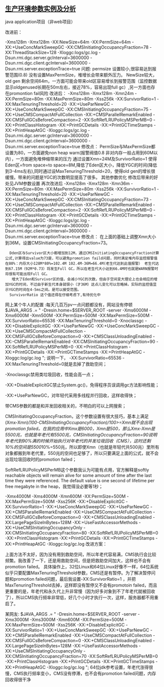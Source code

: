 ## [生产环境参数实例及分析](http://www.cnblogs.com/redcreen/archive/2011/05/05/2038331.html)

java application项目（非web项目）

改进前：

-Xms128m
-Xmx128m
-XX:NewSize=64m
-XX:PermSize=64m
-XX:+UseConcMarkSweepGC
-XX:CMSInitiatingOccupancyFraction=78
-XX:ThreadStackSize=128
-Xloggc:logs/gc.log
-Dsun.rmi.dgc.server.gcInterval=3600000
-Dsun.rmi.dgc.client.gcInterval=3600000
-Dsun.rmi.server.exceptionTrace=true
问题:
permsize 设置较小,很容易达到报警范围(0.8)
没有设置MaxPermSize，堆增长会带来额外压力。
NewSize较大，old gen 剩余空间64m，一方面可能会带来old区容易增长到报警范围（监控数据显示oldgenused长期在50m左右，接近78%，容易出现full gc）,另一方面也存在promontion fail风险
改进后：
-Xms128m
-Xmx128m
-Xmn24m
-XX:PermSize=80m
-XX:MaxPermSize=80m
-Xss256k
-XX:SurvivorRatio=1
-XX:MaxTenuringThreshold=20
-XX:+UseParNewGC
-XX:+UseConcMarkSweepGC
-XX:CMSInitiatingOccupancyFraction=75
-XX:+UseCMSCompactAtFullCollection
-XX:+CMSParallelRemarkEnabled
-XX:CMSFullGCsBeforeCompaction=2
-XX:SoftRefLRUPolicyMSPerMB=0
-XX:+PrintClassHistogram
-XX:+PrintGCDetails
-XX:+PrintGCTimeStamps
-XX:+PrintHeapAtGC
-Xloggc:logs/gc.log
-Dsun.rmi.dgc.server.gcInterval=3600000
-Dsun.rmi.dgc.client.gcInterval=3600000
-Dsun.rmi.server.exceptionTrace=true
修改点：
PermSize与MaxPermSize都设置为80，一方面避免non heap warn(报警阀值0.8 非对内存一般占用到60M以内），一方面避免堆伸缩带来的压力
通过设置Xmn=24M及SurvivorRatio=1 使得Eden区=from space=to  space=8M,降低了Eden区大小，降低YGC的时间(降低到3-4ms左右),同时通过设MaxTenuringThreshold=20，使得old gen的增长很缓慢。带来的问题是YGC的次数明显提高了很多。
其他参数优化 修改后带来的好处见JVM参数设置
再次改进后
-Xms128m
-Xmx128m
-Xmn36m
-XX:PermSize=80m
-XX:MaxPermSize=80m
-Xss256k
-XX:SurvivorRatio=1
-XX:MaxTenuringThreshold=20
-XX:+UseParNewGC
-XX:+UseConcMarkSweepGC
-XX:CMSInitiatingOccupancyFraction=73
-XX:+UseCMSCompactAtFullCollection
-XX:+CMSParallelRemarkEnabled
-XX:CMSFullGCsBeforeCompaction=2
-XX:SoftRefLRUPolicyMSPerMB=0
-XX:+PrintClassHistogram
-XX:+PrintGCDetails
-XX:+PrintGCTimeStamps
-XX:+PrintHeapAtGC
-Xloggc:logs/gc.log
-Dsun.rmi.dgc.server.gcInterval=3600000
-Dsun.rmi.dgc.client.gcInterval=3600000
-Dsun.rmi.server.exceptionTrace=true
修改点：
      在上面的基础上调整Xmn大小到36M，设置CMSInitiatingOccupancyFraction=73。

      Dden区与Survivor区大小都增加到12M，通过CMSInitiatingOccupancyFraction计算公式,计算得出value为73是，可以避免promotion faild问题，同时满足堆内存监控报警值在80%：内存大小128M*80%=102.4M 102.4M-36M=66.4M(老生代达到此值报警） 老生代达到67.15M（92M*0.73）将发生Full GC，所以在老生代大小达到66.4M时也就是WARN报警时将很有可能出现Full GC。
       增大了Eden和Survivor区的值，会减小YGC的次数，但由于空间变大理论上也会相应的增加YGC的时间，不过由于新生代本身就很小（才36M）这点儿变化可以忽略掉。实际的监控值显示YGC的时间在4-5ms之间。是可以接受范围。
      SurvivorRatio 这个值还得在仔细考虑下,有待优化中
 
网上某个牛人的配置 :每天几百万pv一点问题都没有，网站没有停顿
$JAVA_ARGS
.=
"
-Dresin.home=$SERVER_ROOT
-server
-Xms6000M
-Xmx6000M
-Xmn500M
-XX:PermSize=500M
-XX:MaxPermSize=500M
-XX:SurvivorRatio=65536
-XX:MaxTenuringThreshold=0
-Xnoclassgc
-XX:+DisableExplicitGC
-XX:+UseParNewGC
-XX:+UseConcMarkSweepGC
-XX:+UseCMSCompactAtFullCollection
-XX:CMSFullGCsBeforeCompaction=0
-XX:+CMSClassUnloadingEnabled
-XX:-CMSParallelRemarkEnabled
-XX:CMSInitiatingOccupancyFraction=90
-XX:SoftRefLRUPolicyMSPerMB=0
-XX:+PrintClassHistogram
-XX:+PrintGCDetails
-XX:+PrintGCTimeStamps
-XX:+PrintHeapAtGC
-Xloggc:log/gc.log
";
说明一下， -XX:SurvivorRatio=65536 -XX:MaxTenuringThreshold=0就是去掉了救助空间； 

-Xnoclassgc禁用类垃圾回收，性能会高一点； 

-XX:+DisableExplicitGC禁止System.gc()，免得程序员误调用gc方法影响性能； 

-XX:+UseParNewGC，对年轻代采用多线程并行回收，这样收得快； 

带CMS参数的都是和并发回收相关的，不明白的可以上网搜索； 

CMSInitiatingOccupancyFraction，这个参数设置有很大技巧，基本上满足(Xmx-Xmn)*(100-CMSInitiatingOccupancyFraction)/100>=Xmn就不会出现promotion failed。在我的应用中Xmx是6000，Xmn是500，那么Xmx-Xmn是5500兆，也就是年老代有5500兆，CMSInitiatingOccupancyFraction=90说明年老代到90%满的时候开始执行对年老代的并发垃圾回收（CMS），这时还剩10%的空间是5500*10%=550兆，所以即使Xmn（也就是年轻代共500兆）里所有对象都搬到年老代里，550兆的空间也足够了，所以只要满足上面的公式，就不会出现垃圾回收时的promotion failed； 

SoftRefLRUPolicyMSPerMB这个参数我认为可能有点用，官方解释是softly reachable objects will remain alive for some amount of time after the last time they were referenced. The default value is one second of lifetime per free megabyte in the heap，我觉得没必要等1秒； 

-Xmx4000M
-Xms4000M
-Xmn600M
-XX:PermSize=500M
-XX:MaxPermSize=500M
-Xss256K
-XX:+DisableExplicitGC
-XX:SurvivorRatio=1
-XX:+UseConcMarkSweepGC
-XX:+UseParNewGC
-XX:+CMSParallelRemarkEnabled
-XX:+UseCMSCompactAtFullCollection
-XX:CMSFullGCsBeforeCompaction=0
-XX:+CMSClassUnloadingEnabled
-XX:LargePageSizeInBytes=128M
-XX:+UseFastAccessorMethods
-XX:+UseCMSInitiatingOccupancyOnly
-XX:CMSInitiatingOccupancyFraction=80
-XX:SoftRefLRUPolicyMSPerMB=0
-XX:+PrintClassHistogram
-XX:+PrintGCDetails
-XX:+PrintGCTimeStamps
-XX:+PrintHeapAtGC
-Xloggc:log/gc.log
改进方案：

上面方法不太好，因为没有用到救助空间，所以年老代容易满，CMS执行会比较频繁。我改善了一下，还是用救助空间，但是把救助空间加大，这样也不会有promotion failed。
具体操作上，32位Linux和64位Linux好像不一样，64位系统似乎只要配置MaxTenuringThreshold参数，CMS还是有暂停。为了解决暂停问题和promotion failed问题，最后我设置-XX:SurvivorRatio=1 ，并把MaxTenuringThreshold去掉，这样即没有暂停又不会有promotoin failed，而且更重要的是，年老代和永久代上升非常慢（因为好多对象到不了年老代就被回收了），所以CMS执行频率非常低，好几个小时才执行一次，这样，服务器都不用重启了。



某网友:
$JAVA_ARGS
.=
"
-Dresin.home=$SERVER_ROOT
-server
-Xmx3000M
-Xms3000M
-Xmn600M
-XX:PermSize=500M
-XX:MaxPermSize=500M
-Xss256K
-XX:+DisableExplicitGC
-XX:SurvivorRatio=1
-XX:+UseConcMarkSweepGC
-XX:+UseParNewGC
-XX:+CMSParallelRemarkEnabled
-XX:+UseCMSCompactAtFullCollection
-XX:CMSFullGCsBeforeCompaction=0
-XX:+CMSClassUnloadingEnabled
-XX:LargePageSizeInBytes=128M
-XX:+UseFastAccessorMethods
-XX:+UseCMSInitiatingOccupancyOnly
-XX:CMSInitiatingOccupancyFraction=70
-XX:SoftRefLRUPolicyMSPerMB=0
-XX:+PrintClassHistogram
-XX:+PrintGCDetails
-XX:+PrintGCTimeStamps
-XX:+PrintHeapAtGC
-Xloggc:log/gc.log
";
64位jdk参考设置，年老代涨得很慢，CMS执行频率变小，CMS没有停滞，也不会有promotion failed问题，内存回收得很干净